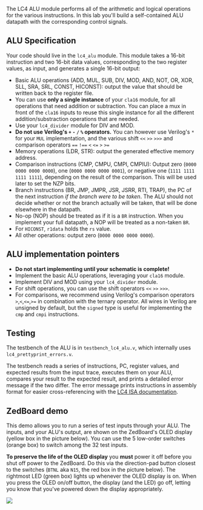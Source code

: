 The LC4 ALU module performs all of the arithmetic and logical
operations for the various instructions. In this lab you'll build a
self-contained ALU datapath with the corresponding control signals.

## ALU Specification

Your code should live in the `lc4_alu` module. This module takes a
16-bit instruction and two 16-bit data values, corresponding to the
two register values, as input, and generates a single 16-bit output:

+ Basic ALU operations (ADD, MUL, SUB, DIV, MOD, AND, NOT, OR, XOR,
SLL, SRA, SRL, CONST, HICONST): output the value that should be
written back to the register file. 
+ You can use **only a single instance** of your `cla16` module, for all operations that need addition or subtraction. You can place a mux in front of the `cla16` inputs to reuse this single instance for all the different addition/substraction operations that are needed. 
+ Use your `lc4_divider` module for DIV and MOD. 
+ **Do not use Verilog's `+` `-` `/` `%` operators.** You can however use Verilog's `*` for your `MUL` implementation, and the various shift `<<` `>>` `>>>` and comparison operators `==` `!==` `<` `<=` `>` `>=`
+ Memory operations (LDR, STR): output the generated effective memory address.
+ Comparison instructions (CMP, CMPU, CMPI, CMPIU): Output zero (`0000 0000 0000 0000`), one (`0000 0000 0000 0001`), or negative one (`1111 1111 1111 1111`), depending on the result of the comparison. This will be used later to set the NZP bits.
+ Branch instructions (BR, JMP, JMPR, JSR, JSRR, RTI, TRAP), the PC of the next instruction *if the branch were to be taken*. The ALU should not decide whether or not the branch actually will be taken, that will be done elsewhere in the datapath.
+ No-op (NOP) should be treated as if it is a `BR` instruction. When you implement your full datapath, a NOP will be treated as a non-taken `BR`.
+ For `HICONST`, `r1data` holds the `rs` value.
+ All other operations: output zero (`0000 0000 0000 0000`).

## ALU implementation pointers

+ **Do not start implementing until your schematic is complete!**
+ Implement the basic ALU operations, leveraging your `cla16` module.
+ Implement DIV and MOD using your `lc4_divider` module.
+ For shift operations, you can use the shift operators `<<` `>>` `>>>`.
+ For comparisons, we recommend using Verilog's comparison operators `>`,`<`,`<=`,`>=` in combination 
  with the ternary operator. All wires in Verilog are unsigned by default, but the `signed` type is 
  useful for implementing the `cmp` and `cmpi` instructions.


## Testing

The testbench of the ALU is in `testbench_lc4_alu.v`, which internally
uses `lc4_prettyprint_errors.v`.

The testbench reads a series of instructions, PC, register values, and
expected results from the input trace, executes them on your ALU,
compares your result to the expected result, and prints a detailed
error message if the two differ. The error message prints instructions
in assembly format for easier cross-referencing with the [LC4 ISA documentation](http://cis.upenn.edu/~cis371/current/lc4.html).

## ZedBoard demo

This demo allows you to run a series of test inputs through your
ALU. The inputs, and your ALU's output, are shown on the ZedBoard's
OLED display (yellow box in the picture below). You can use the 5
low-order switches (orange box) to switch among the 32 test
inputs.

**To preserve the life of the OLED display** you **must** power it off
  before you shut off power to the ZedBoard. Do this via the
  direction-pad button closest to the switches (`BTNL` aka `N15`, the
  red box in the picture below). The rightmost LED (green box) lights
  up whenever the OLED display is on. When you press the OLED on/off
  button, the display (and the LED) go off, letting you know that
  you've powered down the display appropriately.

![](zedboard-lab2.jpeg)
